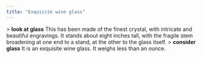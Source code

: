 ```yaml
---
title: "Exquisite wine glass"
---
```


\> **look at glass**
This has been made of the finest crystal, with intricate and beautiful
engravings. It stands about eight inches tall, with the fragile stem
broadening at one end to a stand, at the other to the glass itself.
\> **consider glass**
It is an exquisite wine glass.
It weighs less than an ounce.